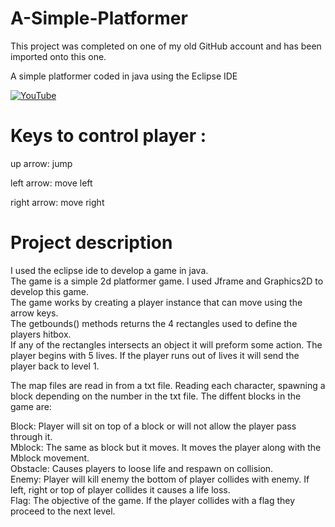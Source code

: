 # A-Simple-Platformer

This project was completed on one of my old GitHub account and has been imported onto this one.

A simple platformer coded in java using the Eclipse IDE

[![YouTube](https://img.youtube.com/vi/BknMMHymF6k/0.jpg)](https://www.youtube.com/watch?v=BknMMHymF6k)

# Keys to control player :<br />

up arrow: jump

left arrow: move left

right arrow: move right

# Project description
I used the eclipse ide to develop a game in java.<br />
The game is a simple 2d platformer game. I used Jframe and Graphics2D to develop this game.<br />
The game works by creating a player instance that can move using the arrow keys.<br />
The getbounds() methods returns the 4 rectangles used to define the players hitbox. <br />
If any of the rectangles intersects an object it will preform some action.
The player begins with 5 lives. If the player runs out of lives it will send the player back to level 1.


The map files are read in from a txt file. Reading each character, spawning a block depending on the number in the txt file.
The diffent blocks in the game are:

Block: Player will sit on top of a block or will not allow the player pass through it.<br />
Mblock: The same as block but it moves. It moves the player along with the Mblock movement.<br />
Obstacle: Causes players to loose life and respawn on collision.<br />
Enemy: Player will kill enemy the bottom of player collides with enemy. If left, right or top of player collides it causes a life loss.<br />
Flag: The objective of the game. If the player collides with a flag they proceed to the next level.<br />

